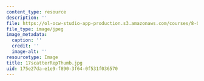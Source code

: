 ```yaml
---
content_type: resource
description: ''
file: https://ol-ocw-studio-app-production.s3.amazonaws.com/courses/8-02t-electricity-and-magnetism-spring-2005/175e27dae1e9f8903f640f531f036570_17scatterRepThumb.jpg
file_type: image/jpeg
image_metadata:
  caption: ''
  credit: ''
  image-alt: ''
resourcetype: Image
title: 17scatterRepThumb.jpg
uid: 175e27da-e1e9-f890-3f64-0f531f036570
---
```

